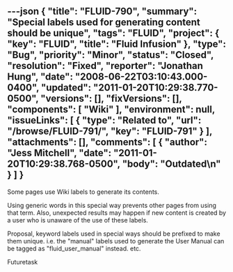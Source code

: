 ---json
{
  "title": "FLUID-790",
  "summary": "Special labels used for generating content should be unique",
  "tags": "FLUID",
  "project": {
    "key": "FLUID",
    "title": "Fluid Infusion"
  },
  "type": "Bug",
  "priority": "Minor",
  "status": "Closed",
  "resolution": "Fixed",
  "reporter": "Jonathan Hung",
  "date": "2008-06-22T03:10:43.000-0400",
  "updated": "2011-01-20T10:29:38.770-0500",
  "versions": [],
  "fixVersions": [],
  "components": [
    "Wiki"
  ],
  "environment": null,
  "issueLinks": [
    {
      "type": "Related to",
      "url": "/browse/FLUID-791/",
      "key": "FLUID-791"
    }
  ],
  "attachments": [],
  "comments": [
    {
      "author": "Jess Mitchell",
      "date": "2011-01-20T10:29:38.768-0500",
      "body": "Outdated\n"
    }
  ]
}
---
Some pages use Wiki labels to generate its contents.

Using generic words in this special way prevents other pages from using that term. Also, unexpected results may happen if new content is created by a user who is unaware of the use of these labels.

Proposal, keyword labels used in special ways should be prefixed to make them unique. i.e. the "manual" labels used to generate the User Manual can be tagged as "fluid\_user\_manual" instead. etc.

Futuretask

        